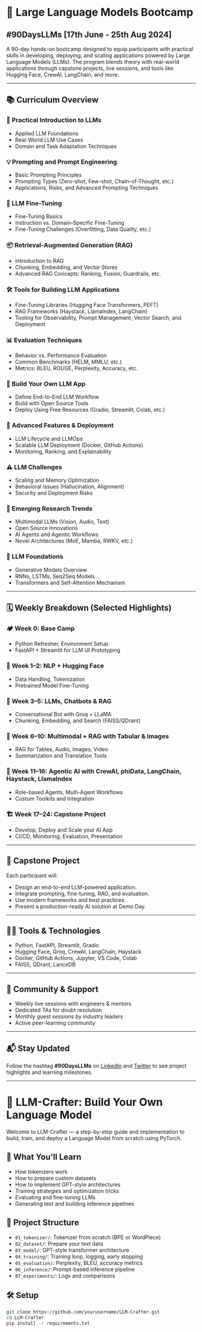 # 🧠 Large Language Models Bootcamp
## #90DaysLLMs [17th June - 25th Aug 2024]

A 90-day hands-on bootcamp designed to equip participants with practical skills in developing, deploying, and scaling applications powered by Large Language Models (LLMs). The program blends theory with real-world applications through capstone projects, live sessions, and tools like Hugging Face, CrewAI, LangChain, and more.

---

## 📚 Curriculum Overview

### 🔰 Practical Introduction to LLMs
- Applied LLM Foundations
- Real-World LLM Use Cases
- Domain and Task Adaptation Techniques

### 💡 Prompting and Prompt Engineering
- Basic Prompting Principles
- Prompting Types (Zero-shot, Few-shot, Chain-of-Thought, etc.)
- Applications, Risks, and Advanced Prompting Techniques

### 🔧 LLM Fine-Tuning
- Fine-Tuning Basics
- Instruction vs. Domain-Specific Fine-Tuning
- Fine-Tuning Challenges (Overfitting, Data Quality, etc.)

### 📦 Retrieval-Augmented Generation (RAG)
- Introduction to RAG
- Chunking, Embedding, and Vector Stores
- Advanced RAG Concepts: Ranking, Fusion, Guardrails, etc.

### 🛠️ Tools for Building LLM Applications
- Fine-Tuning Libraries (Hugging Face Transformers, PEFT)
- RAG Frameworks (Haystack, LlamaIndex, LangChain)
- Tooling for Observability, Prompt Management, Vector Search, and Deployment

### 📊 Evaluation Techniques
- Behavior vs. Performance Evaluation
- Common Benchmarks (HELM, MMLU, etc.)
- Metrics: BLEU, ROUGE, Perplexity, Accuracy, etc.

### 🧪 Build Your Own LLM App
- Define End-to-End LLM Workflow
- Build with Open Source Tools
- Deploy Using Free Resources (Gradio, Streamlit, Colab, etc.)

### 🚀 Advanced Features & Deployment
- LLM Lifecycle and LLMOps
- Scalable LLM Deployment (Docker, GitHub Actions)
- Monitoring, Ranking, and Explainability

### ⚠️ LLM Challenges
- Scaling and Memory Optimization
- Behavioral Issues (Hallucination, Alignment)
- Security and Deployment Risks

### 🔬 Emerging Research Trends
- Multimodal LLMs (Vision, Audio, Text)
- Open Source Innovations
- AI Agents and Agentic Workflows
- Novel Architectures (MoE, Mamba, RWKV, etc.)

### 🧠 LLM Foundations
- Generative Models Overview
- RNNs, LSTMs, Seq2Seq Models
- Transformers and Self-Attention Mechanism

---

## 🗓 Weekly Breakdown (Selected Highlights)

### 🏕 Week 0: Base Camp
- Python Refresher, Environment Setup
- FastAPI + Streamlit for LLM UI Prototyping

### 📖 Week 1–2: NLP + Hugging Face
- Data Handling, Tokenization
- Pretrained Model Fine-Tuning

### 💬 Week 3–5: LLMs, Chatbots & RAG
- Conversational Bot with Groq + LLaMA
- Chunking, Embedding, and Search (FAISS/QDrant)

### 🔎 Week 6–10: Multimodal + RAG with Tabular & Images
- RAG for Tables, Audio, Images, Video
- Summarization and Translation Tools

### 🧠 Week 11–16: Agentic AI with CrewAI, phiData, LangChain, Haystack, LlamaIndex
- Role-based Agents, Multi-Agent Workflows
- Custom Toolkits and Integration

### 🏗️ Week 17–24: Capstone Project
- Develop, Deploy and Scale your AI App
- CI/CD, Monitoring, Evaluation, Presentation

---

## 💼 Capstone Project

Each participant will:
- Design an end-to-end LLM-powered application.
- Integrate prompting, fine-tuning, RAG, and evaluation.
- Use modern frameworks and best practices.
- Present a production-ready AI solution at Demo Day.

---

## 🧑‍💻 Tools & Technologies

- Python, FastAPI, Streamlit, Gradio
- Hugging Face, Groq, CrewAI, LangChain, Haystack
- Docker, GitHub Actions, Jupyter, VS Code, Colab
- FAISS, QDrant, LanceDB

---

## 🤝 Community & Support

- Weekly live sessions with engineers & mentors
- Dedicated TAs for doubt resolution
- Monthly guest sessions by industry leaders
- Active peer-learning community

---

## 📬 Stay Updated

Follow the hashtag **#90DaysLLMs** on [LinkedIn](https://linkedin.com) and [Twitter](https://twitter.com) to see project highlights and learning milestones.

---

# 🧠 LLM-Crafter: Build Your Own Language Model

Welcome to LLM-Crafter — a step-by-step guide and implementation to build, train, and deploy a Language Model from scratch using PyTorch.

## 🚀 What You’ll Learn
- How tokenizers work
- How to prepare custom datasets
- How to implement GPT-style architectures
- Training strategies and optimization tricks
- Evaluating and fine-tuning LLMs
- Generating text and building inference pipelines

## 📂 Project Structure
- `01_tokenizer/`: Tokenizer from scratch (BPE or WordPiece)
- `02_dataset/`: Prepare your text data
- `03_model/`: GPT-style transformer architecture
- `04_training/`: Training loop, logging, early stopping
- `05_evaluation/`: Perplexity, BLEU, accuracy metrics
- `06_inference/`: Prompt-based inference pipeline
- `07_experiments/`: Logs and comparisons

## 🛠️ Setup

```bash
git clone https://github.com/yourusername/LLM-Crafter.git
cd LLM-Crafter
pip install -r requirements.txt

